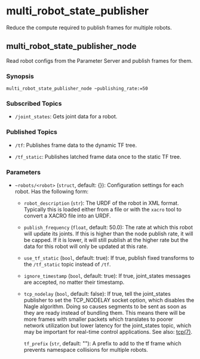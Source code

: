 # multi_robot_state_publisher

Reduce the compute required to publish frames for multiple robots.

## multi_robot_state_publisher_node

Read robot configs from the Parameter Server and publish frames for them.

### Synopsis

```
multi_robot_state_publisher_node ~publishing_rate:=50
```

### Subscribed Topics

- `/joint_states`: Gets joint data for a robot.

### Published Topics

- `/tf`: Publishes frame data to the dynamic TF tree.

- `/tf_static`: Publishes latched frame data once to the static TF tree.

### Parameters

- `~robots/<robot>` (`struct`, default: {}): Configuration settings for each
  robot. Has the following form:

  - `robot_description` (`str`): The URDF of the robot in
    XML format. Typically this is loaded either from a file or with the `xacro`
    tool to convert a XACRO file into an URDF.

  - `publish_frequency` (`float`, default: 50.0): The rate at which
    this robot will update its joints. If this is higher than the node publish
    rate, it will be capped. If it is lower, it will still publish at the
    higher rate but the data for this robot will only be updated at this rate.

  - `use_tf_static` (`bool`, default: true): If true, publish fixed transforms
    to the `/tf_static` topic instead of `/tf`.

  - `ignore_timestamp` (`bool`, default: true): If true, joint_states messages
    are accepted, no matter their timestamp.

  - `tcp_nodelay` (`bool`, default: false): If true, tell the joint_states
    publisher to set the TCP_NODELAY socket option, which disables the Nagle
    algorithm. Doing so causes segments to be sent as soon as they are ready
    instead of bundling them. This means there will be more frames with smaller
    packets which translates to poorer network utilization but lower latency
    for the joint_states topic, which may be important for real-time control
    applications. See also:
    [tcp(7)](https://man7.org/linux/man-pages/man7/tcp.7.html).

    `tf_prefix` (`str`, default: ""): A prefix to
    add to the tf frame which prevents namespace collisions for multiple
    robots.
